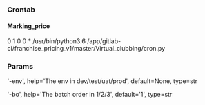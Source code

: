 ### Crontab
#### Marking_price

0 1 0 0 * /usr/bin/python3.6 /app/gitlab-ci/franchise_pricing_v1/master/Virtual_clubbing/cron.py

### Params
'-env', help='The env in dev/test/uat/prod', default=None, type=str

'-bo', help='The batch order in 1/2/3', default='1', type=str